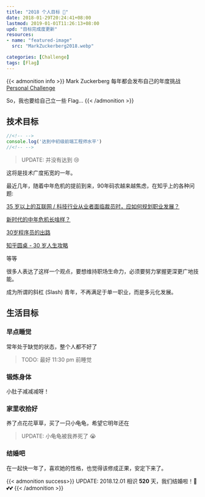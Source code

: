 ```yaml
---
title: "2018 个人目标 🎯"
date: 2018-01-29T20:24:41+08:00
lastmod: 2019-01-01T11:26:13+08:00
upd: "目标完成度更新"
resources:
- name: "featured-image"
  src: "MarkZuckerberg2018.webp"

categories: [Challenge]
tags: [Flag]
---
```


{{< admonition info >}}
Mark Zuckerberg 每年都会发布自己的年度挑战 [Personal Challenge](https://www.facebook.com/zuck/posts/10104380170714571)

So，我也要给自己立一些 Flag...
{{< /admonition >}}

<!--more-->

## 技术目标

```javascript
//<!-- -->
console.log('达到中初级前端工程师水平')
//<!-- -->
```

> UPDATE: 并没有达到 😢

这将是技术广度拓宽的一年。

最近几年，随着中年危机的提前到来，90年码农越来越焦虑，在知乎上的各种问题:

[35 岁以上的互联网 / 科技行业从业者面临裁员时，应如何规划职业发展？](https://www.zhihu.com/question/55801683)

[新时代的中年危机长啥样？](https://www.zhihu.com/question/61686566)

[30岁程序员的出路](https://www.zhihu.com/question/20155451)

[知乎圆桌 - 30 岁人生攻略](https://www.zhihu.com/roundtable/middleage)

等等

很多人表达了这样一个观点，要想维持职场生命力，必须要努力掌握更深更广地技能。

成为所谓的斜杠 (Slash) 青年，不再满足于单一职业，而是多元化发展。


## 生活目标

### 早点睡觉 

常年处于缺觉的状态，整个人都不好了

> TODO: 最好 11:30 pm 前睡觉

### 锻炼身体

小肚子减减减呀！

### 家里收拾好

养了点花花草草，买了一只小龟龟，希望它明年还在

> UPDATE: 小龟龟被我养死了 😭

### 结婚吧

在一起快一年了，喜欢她的性格，也觉得该修成正果，安定下来了。

{{< admonition success>}}
UPDATE: 2018.12.01 相识 **520** 天，我们结婚啦！👫 💕💕
{{< /admonition >}}
